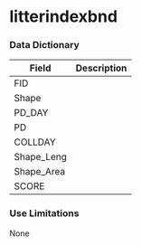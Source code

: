 # litterindexbnd  

### Data Dictionary

| Field | Description  
| ----- | :----------:  
| FID |  
| Shape |  
| PD_DAY |  
| PD |  
| COLLDAY |  
| Shape_Leng |  
| Shape_Area |  
| SCORE |  


### Use Limitations  

None